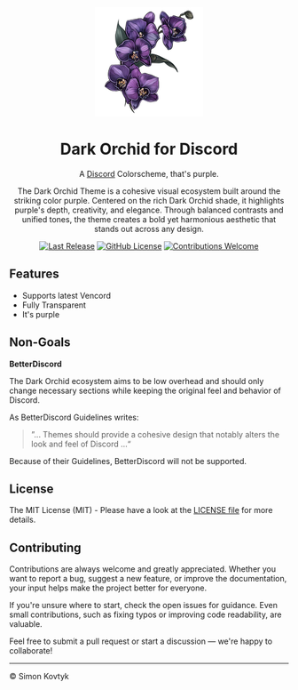 <div align="center">
  <img width="196" height="196" src="https://github.com/dark-orchid/.github/blob/main/logo/196x196.png" />
  <h1>Dark Orchid for Discord</h1>

  A [Discord](https://discord.com/) Colorscheme, that's purple.

  The Dark Orchid Theme is a cohesive visual ecosystem built around the striking color purple. Centered on the rich Dark Orchid shade, it highlights purple's depth, creativity, and elegance. Through balanced contrasts and unified tones, the theme creates a bold yet harmonious aesthetic that stands out across any design.

  [![Last Release](https://img.shields.io/github/v/release/dark-orchid/discord?sort=semver&display_name=release&color=7300ff)](./)
  [![GitHub License](https://img.shields.io/github/license/dark-orchid/discord?color=7300ff)](./LICENSE)
  [![Contributions Welcome](https://img.shields.io/badge/contributions-welcome-7300ff)](./)
</div>

## Features
- Supports latest Vencord
- Fully Transparent
- It's purple

## Non-Goals

**BetterDiscord**

The Dark Orchid ecosystem aims to be low overhead and should only change necessary sections while keeping the original feel and behavior of Discord.

As BetterDiscord Guidelines writes:
> ”... Themes should provide a cohesive design that notably alters the look and feel of Discord ...“

Because of their Guidelines, BetterDiscord will not be supported.

## License
The MIT License (MIT) - Please have a look at the [LICENSE file](./LICENSE) for more details.

## Contributing
Contributions are always welcome and greatly appreciated. Whether you want to report a bug, suggest a new feature, or improve the documentation, your input helps make the project better for everyone.

If you're unsure where to start, check the open issues for guidance. Even small contributions, such as fixing typos or improving code readability, are valuable.

Feel free to submit a pull request or start a discussion — we're happy to collaborate!

---

© Simon Kovtyk
